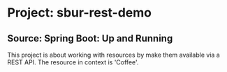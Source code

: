 # Project: sbur-rest-demo
## Source: Spring Boot: Up and Running

This project is about working with resources by 
make them available via a REST API. 
The resource in context is 'Coffee'. 
